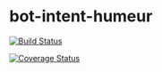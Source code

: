 # bot-intent-humeur

[![Build Status](https://travis-ci.org/haris44/bot-intent-humeur.svg?branch=master)](https://travis-ci.org/haris44/bot-intent-humeur)

[![Coverage Status](https://coveralls.io/repos/github/haris44/bot-intent-humeur/badge.svg?branch=master)](https://coveralls.io/github/haris44/bot-intent-humeur?branch=master)
